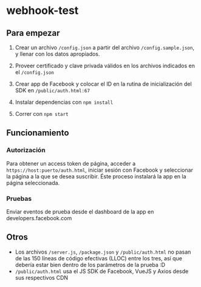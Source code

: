 # webhook-test

## Para empezar

1. Crear un archivo `/config.json` a partir del archivo `/config.sample.json`,
y llenar con los datos apropiados.

2. Proveer certificado y clave privada válidos en los archivos indicados
en el `/config.json`

3. Crear app de Facebook y colocar el ID en la rutina de inicialización
del SDK en `/public/auth.html:67`

4. Instalar dependencias con `npm install`

4. Correr con `npm start`

## Funcionamiento

### Autorización

Para obtener un access token de página, acceder a `https://host:puerto/auth.html`,
iniciar sesión con Facebook y seleccionar la página a la que se desea suscribir.
Éste proceso instalará la app en la página seleccionada.

### Pruebas

Enviar eventos de prueba desde el dashboard de la app en developers.facebook.com

## Otros

- Los archivos `/server.js`, `/package.json` y `/public/auth.html` no pasan de las
150 líneas de código efectivas (LLOC) entre los tres, así que debería estar bien
dentro de los parámetros de la prueba :D
- `/public/auth.html` usa el JS SDK de Facebook, VueJS y Axios desde sus respectivos CDN
